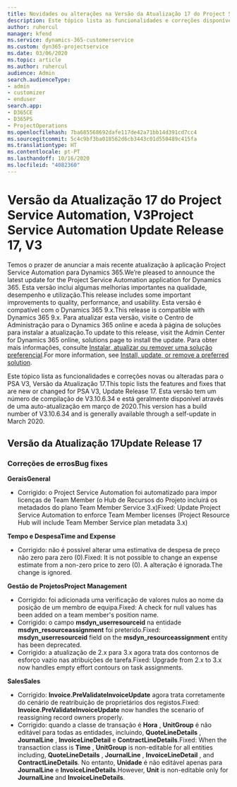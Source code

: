 ```yaml
---
title: Novidades ou alterações na Versão da Atualização 17 do Project Service Automation, V3
description: Este tópico lista as funcionalidades e correções disponíveis no Project Service Automation V3, Versão da Atualização 17, V3.
author: ruhercul
manager: kfend
ms.service: dynamics-365-customerservice
ms.custom: dyn365-projectservice
ms.date: 03/06/2020
ms.topic: article
ms.author: ruhercul
audience: Admin
search.audienceType:
- admin
- customizer
- enduser
search.app:
- D365CE
- D365PS
- ProjectOperations
ms.openlocfilehash: 7ba685568692dafe117de42a71bb14d391cd7cc4
ms.sourcegitcommit: 5c4c9bf3ba018562d6cb3443c01d550489c415fa
ms.translationtype: HT
ms.contentlocale: pt-PT
ms.lasthandoff: 10/16/2020
ms.locfileid: "4082360"
---
```

# <a name="project-service-automation-update-release-17-v3"></a><span data-ttu-id="cacd4-103">Versão da Atualização 17 do Project Service Automation, V3</span><span class="sxs-lookup"><span data-stu-id="cacd4-103">Project Service Automation Update Release 17, V3</span></span>

<span data-ttu-id="cacd4-104">Temos o prazer de anunciar a mais recente atualização à aplicação Project Service Automation para Dynamics 365.</span><span class="sxs-lookup"><span data-stu-id="cacd4-104">We’re pleased to announce the latest update for the Project Service Automation application for Dynamics 365.</span></span> <span data-ttu-id="cacd4-105">Esta versão inclui algumas melhorias importantes na qualidade, desempenho e utilização.</span><span class="sxs-lookup"><span data-stu-id="cacd4-105">This release includes some important improvements to quality, performance, and usability.</span></span>  <span data-ttu-id="cacd4-106">Esta versão é compatível com o Dynamics 365 9.x.</span><span class="sxs-lookup"><span data-stu-id="cacd4-106">This release is compatible with Dynamics 365 9.x.</span></span> <span data-ttu-id="cacd4-107">Para atualizar esta versão, visite o Centro de Administração para o Dynamics 365 online e aceda à página de soluções para instalar a atualização.</span><span class="sxs-lookup"><span data-stu-id="cacd4-107">To update to this release, visit the Admin Center for Dynamics 365 online, solutions page to install the update.</span></span> <span data-ttu-id="cacd4-108">Para obter mais informações, consulte [Instalar, atualizar ou remover uma solução preferencial](https://docs.microsoft.com/power-platform/admin/install-remove-preferred-solution).</span><span class="sxs-lookup"><span data-stu-id="cacd4-108">For more information, see [Install, update, or remove a preferred solution](https://docs.microsoft.com/power-platform/admin/install-remove-preferred-solution).</span></span>

<span data-ttu-id="cacd4-109">Este tópico lista as funcionalidades e correções novas ou alteradas para o PSA V3, Versão da Atualização 17.</span><span class="sxs-lookup"><span data-stu-id="cacd4-109">This topic lists the features and fixes that are new or changed for PSA V3, Update Release 17.</span></span> <span data-ttu-id="cacd4-110">Esta versão tem um número de compilação de V3.10.6.34 e está geralmente disponível através de uma auto-atualização em março de 2020.</span><span class="sxs-lookup"><span data-stu-id="cacd4-110">This version has a build number of V3.10.6.34 and is generally available through a self-update in March 2020.</span></span>


## <a name="update-release-17"></a><span data-ttu-id="cacd4-111">Versão da Atualização 17</span><span class="sxs-lookup"><span data-stu-id="cacd4-111">Update Release 17</span></span>

### <a name="bug-fixes"></a><span data-ttu-id="cacd4-112">Correções de erros</span><span class="sxs-lookup"><span data-stu-id="cacd4-112">Bug fixes</span></span>

<span data-ttu-id="cacd4-113">**Gerais**</span><span class="sxs-lookup"><span data-stu-id="cacd4-113">**General**</span></span>

- <span data-ttu-id="cacd4-114">Corrigido: o Project Service Automation foi automatizado para impor licenças de Team Member (o Hub de Recursos do Projeto incluirá os metadados do plano Team Member Service 3.x)</span><span class="sxs-lookup"><span data-stu-id="cacd4-114">Fixed: Update Project Service Automation to enforce Team Member licenses (Project Resource Hub will include Team Member Service plan metadata 3.x)</span></span>
 
<span data-ttu-id="cacd4-115">**Tempo e Despesa**</span><span class="sxs-lookup"><span data-stu-id="cacd4-115">**Time and Expense**</span></span>

- <span data-ttu-id="cacd4-116">Corrigido: não é possível alterar uma estimativa de despesa de preço não zero para zero (0).</span><span class="sxs-lookup"><span data-stu-id="cacd4-116">Fixed: It is not possible to change an expense estimate from a non-zero price to zero (0).</span></span> <span data-ttu-id="cacd4-117">A alteração é ignorada.</span><span class="sxs-lookup"><span data-stu-id="cacd4-117">The change is ignored.</span></span>

<span data-ttu-id="cacd4-118">**Gestão de Projetos**</span><span class="sxs-lookup"><span data-stu-id="cacd4-118">**Project Management**</span></span>

- <span data-ttu-id="cacd4-119">Corrigido: foi adicionada uma verificação de valores nulos ao nome da posição de um membro de equipa.</span><span class="sxs-lookup"><span data-stu-id="cacd4-119">Fixed: A check for null values has been added on a team member's position name.</span></span>
- <span data-ttu-id="cacd4-120">Corrigido: o campo **msdyn_userresourceid** na entidade **msdyn_resourceassignment** foi preterido.</span><span class="sxs-lookup"><span data-stu-id="cacd4-120">Fixed: **msdyn_userresourceid** field on the **msdyn_resourceassignment** entity has been deprecated.</span></span>
- <span data-ttu-id="cacd4-121">Corrigido: a atualização de 2.x para 3.x agora trata dos contornos de esforço vazio nas atribuições de tarefa.</span><span class="sxs-lookup"><span data-stu-id="cacd4-121">Fixed: Upgrade from 2.x to 3.x now handles empty effort contours on task assignments.</span></span>

<span data-ttu-id="cacd4-122">**Sales**</span><span class="sxs-lookup"><span data-stu-id="cacd4-122">**Sales**</span></span>

- <span data-ttu-id="cacd4-123">Corrigido: **Invoice.PreValidateInvoiceUpdate** agora trata corretamente do cenário de reatribuição de proprietários dos registos.</span><span class="sxs-lookup"><span data-stu-id="cacd4-123">Fixed: **Invoice.PreValidateInvoiceUpdate** now handles the scenario of reassigning record owners properly.</span></span>
- <span data-ttu-id="cacd4-124">Corrigido: quando a classe de transação é **Hora** , **UnitGroup** é não editável para todas as entidades, incluindo, **QuoteLineDetails** , **JournalLine** , **InvoiceLineDetail** e **ContractLineDetails**.</span><span class="sxs-lookup"><span data-stu-id="cacd4-124">Fixed: When the transaction class is **Time** , **UnitGroup** is non-editable for all entities including, **QuoteLineDetails** , **JournalLine** , **InvoiceLineDetail** , and **ContractLineDetails**.</span></span> <span data-ttu-id="cacd4-125">No entanto, **Unidade** é não editável apenas para **JournalLine** e **InvoiceLineDetails**.</span><span class="sxs-lookup"><span data-stu-id="cacd4-125">However, **Unit** is non-editable only for **JournalLine** and **InvoiceLineDetails**.</span></span>


